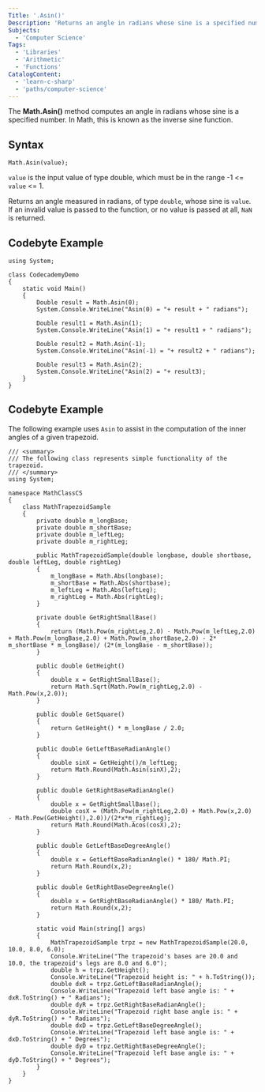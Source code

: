 ```yaml
---
Title: '.Asin()'
Description: 'Returns an angle in radians whose sine is a specified number.'
Subjects:
  - 'Computer Science'
Tags:
  - 'Libraries'
  - 'Arithmetic'
  - 'Functions'
CatalogContent:
  - 'learn-c-sharp'
  - 'paths/computer-science'
---
```


The **Math.Asin()** method computes an angle in radians whose sine is a specified number. In Math, this is known as the inverse sine function.

## Syntax

```pseudo
Math.Asin(value);
```

`value` is the input value of type double, which must be in the range -1 <= `value` <= 1.

Returns an angle measured in radians, of type `double`, whose sine is `value`. If an invalid value is passed to the function, or no value is passed at all, `NaN` is returned.

## Codebyte Example

```codebyte/csharp
using System;

class CodecademyDemo
{
    static void Main()
    {
        Double result = Math.Asin(0);
        System.Console.WriteLine("Asin(0) = "+ result + " radians");

        Double result1 = Math.Asin(1);
        System.Console.WriteLine("Asin(1) = "+ result1 + " radians");

        Double result2 = Math.Asin(-1);
        System.Console.WriteLine("Asin(-1) = "+ result2 + " radians");

        Double result3 = Math.Asin(2);
        System.Console.WriteLine("Asin(2) = "+ result3);
    }
}
```
## Codebyte Example

The following example uses `Asin` to assist in the computation of the inner angles of a given trapezoid.

```codebyte/csharp
/// <summary>
/// The following class represents simple functionality of the trapezoid.
/// </summary>
using System;

namespace MathClassCS
{
    class MathTrapezoidSample
    {
        private double m_longBase;
        private double m_shortBase;
        private double m_leftLeg;
        private double m_rightLeg;

        public MathTrapezoidSample(double longbase, double shortbase, double leftLeg, double rightLeg)
        {
            m_longBase = Math.Abs(longbase);
            m_shortBase = Math.Abs(shortbase);
            m_leftLeg = Math.Abs(leftLeg);
            m_rightLeg = Math.Abs(rightLeg);
        }

        private double GetRightSmallBase()
        {
            return (Math.Pow(m_rightLeg,2.0) - Math.Pow(m_leftLeg,2.0) + Math.Pow(m_longBase,2.0) + Math.Pow(m_shortBase,2.0) - 2* m_shortBase * m_longBase)/ (2*(m_longBase - m_shortBase));
        }

        public double GetHeight()
        {
            double x = GetRightSmallBase();
            return Math.Sqrt(Math.Pow(m_rightLeg,2.0) - Math.Pow(x,2.0));
        }

        public double GetSquare()
        {
            return GetHeight() * m_longBase / 2.0;
        }

        public double GetLeftBaseRadianAngle()
        {
            double sinX = GetHeight()/m_leftLeg;
            return Math.Round(Math.Asin(sinX),2);
        }

        public double GetRightBaseRadianAngle()
        {
            double x = GetRightSmallBase();
            double cosX = (Math.Pow(m_rightLeg,2.0) + Math.Pow(x,2.0) - Math.Pow(GetHeight(),2.0))/(2*x*m_rightLeg);
            return Math.Round(Math.Acos(cosX),2);
        }

        public double GetLeftBaseDegreeAngle()
        {
            double x = GetLeftBaseRadianAngle() * 180/ Math.PI;
            return Math.Round(x,2);
        }

        public double GetRightBaseDegreeAngle()
        {
            double x = GetRightBaseRadianAngle() * 180/ Math.PI;
            return Math.Round(x,2);
        }

        static void Main(string[] args)
        {
            MathTrapezoidSample trpz = new MathTrapezoidSample(20.0, 10.0, 8.0, 6.0);
            Console.WriteLine("The trapezoid's bases are 20.0 and 10.0, the trapezoid's legs are 8.0 and 6.0");
            double h = trpz.GetHeight();
            Console.WriteLine("Trapezoid height is: " + h.ToString());
            double dxR = trpz.GetLeftBaseRadianAngle();
            Console.WriteLine("Trapezoid left base angle is: " + dxR.ToString() + " Radians");
            double dyR = trpz.GetRightBaseRadianAngle();
            Console.WriteLine("Trapezoid right base angle is: " + dyR.ToString() + " Radians");
            double dxD = trpz.GetLeftBaseDegreeAngle();
            Console.WriteLine("Trapezoid left base angle is: " + dxD.ToString() + " Degrees");
            double dyD = trpz.GetRightBaseDegreeAngle();
            Console.WriteLine("Trapezoid left base angle is: " + dyD.ToString() + " Degrees");
        }
    }
}
```
